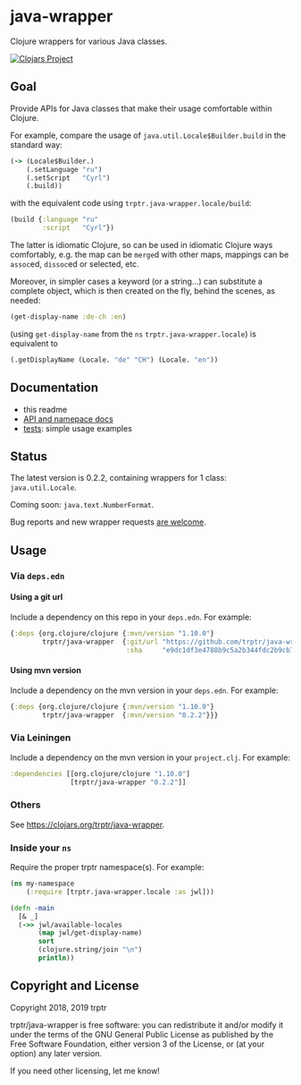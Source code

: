 # java-wrapper

Clojure wrappers for various Java classes.

[![Clojars Project](https://img.shields.io/clojars/v/trptr/java-wrapper.svg)](https://clojars.org/trptr/java-wrapper)

## Goal

Provide APIs for Java classes that make their usage comfortable within Clojure.

For example, compare the usage of `java.util.Locale$Builder.build` in the standard way:

```clojure
(-> (Locale$Builder.)
    (.setLanguage "ru")
    (.setScript   "Cyrl")
    (.build))
```
with the equivalent code using `trptr.java-wrapper.locale/build`:

```clojure
(build {:language "ru"
        :script   "Cyrl"})
```

The latter is idiomatic Clojure, so can be used in idiomatic Clojure ways comfortably, e.g.
the map can be `merge`d with other maps, mappings can be `assoc`ed, `dissoc`ed or selected, etc.

Moreover, in simpler cases a keyword (or a string...) can substitute a complete object,
which is then created on the fly, behind the scenes, as needed:

```clojure
(get-display-name :de-ch :en)
```

(using `get-display-name` from the `ns` `trptr.java-wrapper.locale`) is equivalent to

```clojure
(.getDisplayName (Locale. "de" "CH") (Locale. "en"))
```

## Documentation

* this readme
* [API and namepace docs](http://trptr.github.io/java-wrapper/index.html)
* [tests](test/trptr/java_wrapper): simple usage examples


## Status

The latest version is 0.2.2, containing wrappers for 1 class: `java.util.Locale`.

Coming soon: `java.text.NumberFormat`.

Bug reports and new wrapper requests [are welcome](https://github.com/trptr/java-wrapper/issues/new/choose).


## Usage

### Via `deps.edn`

#### Using a git url

Include a dependency on this repo in your `deps.edn`. For example:

```clojure
{:deps {org.clojure/clojure {:mvn/version "1.10.0"}
        trptr/java-wrapper  {:git/url "https://github.com/trptr/java-wrapper.git"
                             :sha     "e9dc1df3e4788b9c5a2b344fdc2b9cb71763e29f"}}}
```

#### Using mvn version

Include a dependency on the mvn version in your `deps.edn`. For example:

```clojure
{:deps {org.clojure/clojure {:mvn/version "1.10.0"}
        trptr/java-wrapper  {:mvn/version "0.2.2"}}}
```
### Via Leiningen

Include a dependency on the mvn version in your `project.clj`. For example:

```clojure
:dependencies [[org.clojure/clojure "1.10.0"]
               [trptr/java-wrapper "0.2.2"]]
```

### Others

See https://clojars.org/trptr/java-wrapper.

### Inside your `ns`

Require the proper trptr namespace(s). For example:

```clojure
(ns my-namespace
    (:require [trptr.java-wrapper.locale :as jwl]))

(defn -main
  [& _]
  (->> jwl/available-locales
       (map jwl/get-display-name)
       sort
       (clojure.string/join "\n")
       println))
```

## Copyright and License

Copyright 2018, 2019 trptr

trptr/java-wrapper is free software: you can redistribute it and/or modify
it under the terms of the GNU General Public License as published by
the Free Software Foundation, either version 3 of the License, or
(at your option) any later version.

If you need other licensing, let me know!

